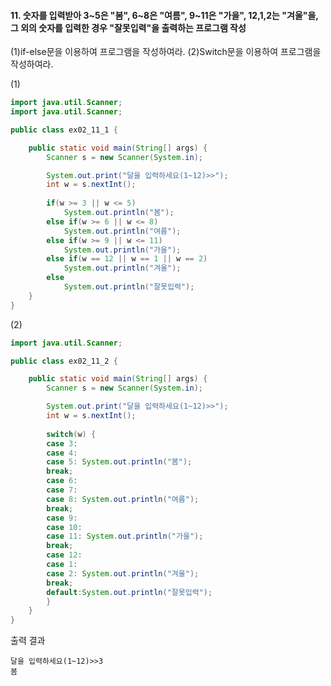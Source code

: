 #### 11. 숫자를 입력받아 3\~5은 "봄", 6\~8은 "여름", 9~11은 "가을", 12,1,2는 "겨울"을, 그 외의 숫자를 입력한 경우 "잘못입력"을 출력하는 프로그램 작성

(1)if-else문을 이용하여 프로그램을 작성하여라.
(2)Switch문을 이용하여 프로그램을 작성하여라.

(1)
```java
import java.util.Scanner;
import java.util.Scanner;

public class ex02_11_1 {

	public static void main(String[] args) {
		Scanner s = new Scanner(System.in);

		System.out.print("달을 입력하세요(1~12)>>");
		int w = s.nextInt();
		
		if(w >= 3 || w <= 5)
			System.out.println("봄");
		else if(w >= 6 || w <= 8)
			System.out.println("여름");
		else if(w >= 9 || w <= 11)
			System.out.println("가을");
		else if(w == 12 || w == 1 || w == 2)
			System.out.println("겨울");
		else
			System.out.println("잘못입력");
	}
}
```

(2)
```java
import java.util.Scanner;

public class ex02_11_2 {

	public static void main(String[] args) {
		Scanner s = new Scanner(System.in);

		System.out.print("달을 입력하세요(1~12)>>");
		int w = s.nextInt();
		
		switch(w) {
		case 3:
		case 4:
		case 5: System.out.println("봄");
		break;
		case 6:
		case 7:
		case 8: System.out.println("여름");
		break;
		case 9:
		case 10:
		case 11: System.out.println("가을");
		break;
		case 12:
		case 1:
		case 2: System.out.println("겨울");
		break;
		default:System.out.println("잘못입력");
		}
	}
}
```
출력 결과

```
달을 입력하세요(1~12)>>3
봄
```

